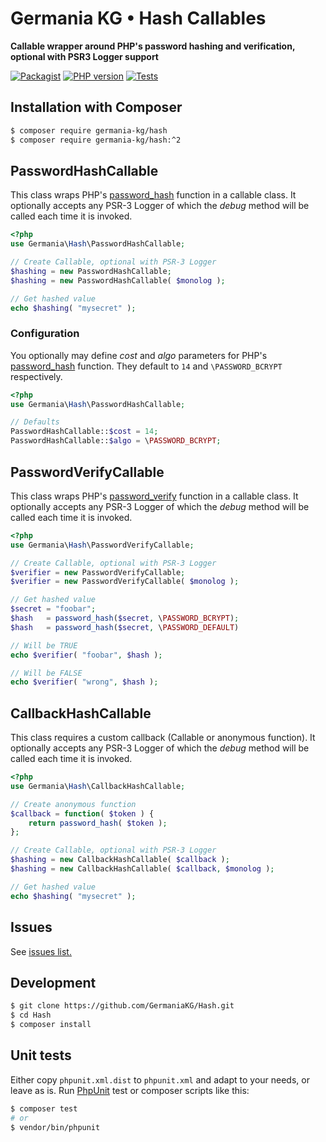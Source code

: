 # Germania KG • Hash Callables

**Callable wrapper around PHP's password hashing and verification, optional with PSR3 Logger support**

[![Packagist](https://img.shields.io/packagist/v/germania-kg/hash.svg?style=flat)](https://packagist.org/packages/germania-kg/hash)
[![PHP version](https://img.shields.io/packagist/php-v/germania-kg/hash.svg)](https://packagist.org/packages/germania-kg/hash)
[![Tests](https://github.com/GermaniaKG/Hash/actions/workflows/tests.yml/badge.svg)](https://github.com/GermaniaKG/Hash/actions/workflows/tests.yml)


## Installation with Composer

```bash
$ composer require germania-kg/hash
$ composer require germania-kg/hash:^2
```

## PasswordHashCallable

This class wraps PHP's [password_hash](http://php.net/manual/de/function.password-hash.php) function in a callable class. It optionally accepts any PSR-3 Logger of which the *debug* method will be called each time it is invoked.

```php
<?php
use Germania\Hash\PasswordHashCallable;

// Create Callable, optional with PSR-3 Logger
$hashing = new PasswordHashCallable;
$hashing = new PasswordHashCallable( $monolog );

// Get hashed value
echo $hashing( "mysecret" );
```

### Configuration

You optionally may define *cost* and *algo* parameters for PHP's [password_hash](http://php.net/manual/de/function.password-hash.php) function. They default to `14` and `\PASSWORD_BCRYPT` respectively.

```php
<?php
use Germania\Hash\PasswordHashCallable;

// Defaults
PasswordHashCallable::$cost = 14;
PasswordHashCallable::$algo = \PASSWORD_BCRYPT;
```

## PasswordVerifyCallable


This class wraps PHP's [password_verify](http://php.net/manual/de/function.password-verify.php) function in a callable class. It optionally accepts any PSR-3 Logger of which the *debug* method will be called each time it is invoked.

```php
<?php
use Germania\Hash\PasswordVerifyCallable;

// Create Callable, optional with PSR-3 Logger
$verifier = new PasswordVerifyCallable;
$verifier = new PasswordVerifyCallable( $monolog );

// Get hashed value
$secret = "foobar";
$hash   = password_hash($secret, \PASSWORD_BCRYPT);
$hash   = password_hash($secret, \PASSWORD_DEFAULT)

// Will be TRUE
echo $verifier( "foobar", $hash );

// Will be FALSE
echo $verifier( "wrong", $hash );
```



## CallbackHashCallable

This class requires a custom callback (Callable or anonymous function). 
It optionally accepts any PSR-3 Logger of which the *debug* method will be called each time it is invoked.

```php
<?php
use Germania\Hash\CallbackHashCallable;

// Create anonymous function
$callback = function( $token ) {
	return password_hash( $token );
};

// Create Callable, optional with PSR-3 Logger
$hashing = new CallbackHashCallable( $callback );
$hashing = new CallbackHashCallable( $callback, $monolog );

// Get hashed value
echo $hashing( "mysecret" );
```

## Issues

See [issues list.][i0]

[i0]: https://github.com/GermaniaKG/Hash/issues


## Development

```bash
$ git clone https://github.com/GermaniaKG/Hash.git
$ cd Hash
$ composer install
```

## Unit tests

Either copy `phpunit.xml.dist` to `phpunit.xml` and adapt to your needs, or leave as is. Run [PhpUnit](https://phpunit.de/) test or composer scripts like this:

```bash
$ composer test
# or
$ vendor/bin/phpunit
```

